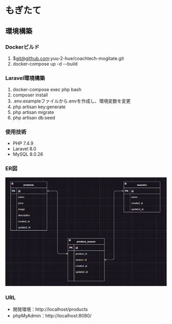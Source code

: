 # もぎたて

## 環境構築
### Dockerビルド
1. $git@github.com:yuu-2-hue/coachtech-mogitate.git
2. docker-compose up -d --build
### Laravel環境構築
1. docker-compose exec php bash
2. composer install
3. .env.exampleファイルから.envを作成し、環境変数を変更
4. php artisan key:generate
5. php artisan migrate
6. php artisan db:seed
### 使用技術
* PHP 7.4.9
* Laravel 8.0
* MySQL 8.0.26
### ER図
![img\er.png が見つかりません](img\mogitate-er.png "Image")
### URL
* 開発環境：http://localhost/products
* phpMyAdmin：http://localhost:8080/

